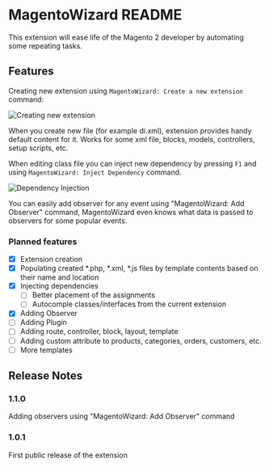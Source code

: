 # MagentoWizard README

This extension will ease life of the Magento 2 developer by automating some repeating tasks.

## Features

Creating new extension using `MagentoWizard: Create a new extension` command:

![Creating new extension](https://github.com/viperet/vscode-magento-wizard/raw/master/images/create_extension.gif)

When you create new file (for example di.xml), extension provides handy default content for it. Works for some xml file, blocks, models, controllers, setup scripts, etc.

When editing class file you can inject new dependency by pressing `F1` and using `MagentoWizard: Inject Dependency` command.

![Dependency Injection ](https://github.com/viperet/vscode-magento-wizard/raw/master/images/dependency-injection.gif)

You can easily add observer for any event using "MagentoWizard: Add Observer" command, MagentoWizard even knows what data is passed to observers for some popular events.

### Planned features

- [x] Extension creation
- [x] Populating created *.php, *.xml, *.js files by template contents based on their name and location
- [x] Injecting dependencies
  - [ ] Better placement of the assignments
  - [ ] Autocomple classes/interfaces from the current extension
- [x] Adding Observer
- [ ] Adding Plugin
- [ ] Adding route, controller, block, layout, template
- [ ] Adding custom attribute to products, categories, orders, customers, etc.
- [ ] More templates

## Release Notes

### 1.1.0

Adding observers using "MagentoWizard: Add Observer" command

### 1.0.1

First public release of the extension
